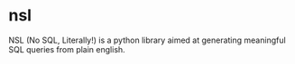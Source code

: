 # nsl
NSL (No SQL, Literally!) is a python library aimed at generating meaningful SQL queries from plain english.
